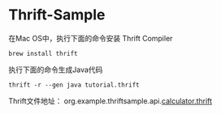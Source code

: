 # Thrift-Sample

在Mac OS中，执行下面的命令安装 Thrift Compiler

```
brew install thrift
```

执行下面的命令生成Java代码

```
thrift -r --gen java tutorial.thrift
```

Thrift文件地址：
org.example.thriftsample.api.[calculator.thrift](Thrift-Sample-Api%2Fsrc%2Fmain%2Fjava%2Forg%2Fexample%2Fthriftsample%2Fapi%2Fcalculator.thrift)